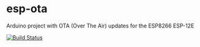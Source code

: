 # esp-ota
Arduino project with OTA (Over The Air) updates for the ESP8266 ESP-12E

[![Build Status](https://travis-ci.org/chris03/esp-ota.svg?branch=master)](https://travis-ci.org/chris03/esp-ota)
